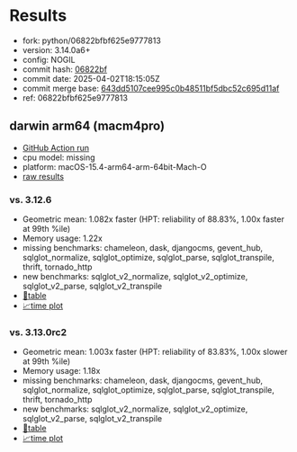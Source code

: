 # Results

- fork: python/06822bfbf625e9777813
- version: 3.14.0a6+
- config: NOGIL
- commit hash: [06822bf](https://github.com/python/cpython/commit/06822bf)
- commit date: 2025-04-02T18:15:05Z
- commit merge base: [643dd5107cee995c0b48511bf5dbc52c695d11af](https://github.com/python/cpython/commit/643dd5107cee995c0b48511bf5dbc52c695d11af)
- ref: 06822bfbf625e9777813

## darwin arm64 (macm4pro)

- [GitHub Action run](https://github.com/facebookexperimental/free-threading-benchmarking/actions/runs/14245438897)
- cpu model: missing
- platform: macOS-15.4-arm64-arm-64bit-Mach-O
- [raw results](bm-20250402-macm4pro-arm64-python-06822bfbf625e9777813-3.14.0a6%2B-06822bf.json)

### vs. 3.12.6

- Geometric mean: 1.082x faster (HPT: reliability of 88.83%, 1.00x faster at 99th %ile)
- Memory usage: 1.22x
- missing benchmarks: chameleon, dask, djangocms, gevent_hub, sqlglot_normalize, sqlglot_optimize, sqlglot_parse, sqlglot_transpile, thrift, tornado_http
- new benchmarks: sqlglot_v2_normalize, sqlglot_v2_optimize, sqlglot_v2_parse, sqlglot_v2_transpile
- [📄table](bm-20250402-macm4pro-arm64-python-06822bfbf625e9777813-3.14.0a6%2B-06822bf-vs-3.12.6.md)
- [📈time plot](bm-20250402-macm4pro-arm64-python-06822bfbf625e9777813-3.14.0a6%2B-06822bf-vs-3.12.6.svg)

### vs. 3.13.0rc2

- Geometric mean: 1.003x faster (HPT: reliability of 83.83%, 1.00x slower at 99th %ile)
- Memory usage: 1.18x
- missing benchmarks: chameleon, dask, djangocms, gevent_hub, sqlglot_normalize, sqlglot_optimize, sqlglot_parse, sqlglot_transpile, thrift, tornado_http
- new benchmarks: sqlglot_v2_normalize, sqlglot_v2_optimize, sqlglot_v2_parse, sqlglot_v2_transpile
- [📄table](bm-20250402-macm4pro-arm64-python-06822bfbf625e9777813-3.14.0a6%2B-06822bf-vs-3.13.0rc2.md)
- [📈time plot](bm-20250402-macm4pro-arm64-python-06822bfbf625e9777813-3.14.0a6%2B-06822bf-vs-3.13.0rc2.svg)

